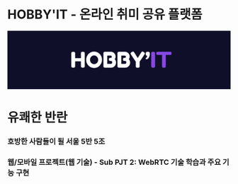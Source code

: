 # HOBBY'IT - 온라인 취미 공유 플랫폼

![logo](docs/logo.png)


# 유쾌한 반란
### 호방한 사람들이 될 서울 5반 5조
### 웹/모바일 프로젝트(웹 기술) - Sub PJT 2: WebRTC 기술 학습과 주요 기능 구현


<br>
<br>
